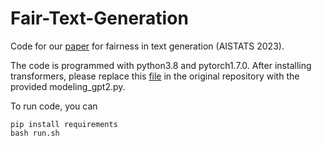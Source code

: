 # Fair-Text-Generation
Code for our [paper](https://proceedings.mlr.press/v206/wang23c.html) for fairness in text generation (AISTATS 2023).

The code is programmed with python3.8 and pytorch1.7.0. After installing transformers, please replace this [file](https://github.com/huggingface/transformers/blob/main/src/transformers/models/gpt2/modeling_gpt2.py) in the original repository with the provided modeling_gpt2.py.

To run code, you can
```
pip install requirements
bash run.sh
```
